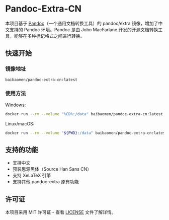 # Pandoc-Extra-CN

本项目基于 [Pandoc](https://github.com/jgm/pandoc)（一个通用文档转换工具）的 pandoc/extra 镜像，增加了中文支持的 Pandoc 环境。Pandoc 是由 John MacFarlane 开发的开源文档转换工具，能够在多种标记格式之间进行转换。

## 快速开始

### 镜像地址

```bash
baibaomen/pandoc-extra-cn:latest
```

### 使用方法

Windows:
```bash
docker run --rm --volume "%CD%:/data" baibaomen/pandoc-extra-cn:latest test-chinese.md -o test-chinese.pdf --pdf-engine=xelatex -V CJKmainfont="Source Han Sans CN"
```

Linux/macOS:
```bash
docker run --rm --volume "${PWD}:/data" baibaomen/pandoc-extra-cn:latest test-chinese.md -o test-chinese.pdf --pdf-engine=xelatex -V CJKmainfont="Source Han Sans CN"
```

## 支持的功能

- 支持中文
- 预装思源黑体（Source Han Sans CN）
- 支持 XeLaTeX 引擎
- 支持其他 pandoc-extra 原有功能

## 许可证

本项目采用 MIT 许可证 - 查看 [LICENSE](LICENSE) 文件了解详情。 